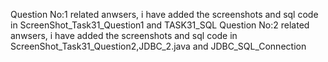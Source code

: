 Question No:1 related anwsers, i have added the screenshots and sql code in ScreenShot_Task31_Question1 and TASK31_SQL
Question No:2 related anwsers, i have added the screenshots and sql code in ScreenShot_Task31_Question2,JDBC_2.java and JDBC_SQL_Connection

